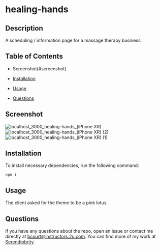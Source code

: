 # healing-hands


## Description

A scheduling / information page for a massage therapy business.

## Table of Contents 

* Screenshot(#screenshot)

* [Installation](#installation)

* [Usage](#usage)

* [Questions](#questions)

## Screenshot 
![localhost_3000_healing-hands_(iPhone XR)](https://user-images.githubusercontent.com/96275616/234368314-e90720bb-c14c-40de-8781-376c52726529.png)
![localhost_3000_healing-hands_(iPhone XR) (2)](https://user-images.githubusercontent.com/96275616/234368346-39ae7c1d-bcde-44de-b7d9-028e2b655965.png)
![localhost_3000_healing-hands_(iPhone XR) (1)](https://user-images.githubusercontent.com/96275616/234368380-ed4a0c07-3d47-49f2-a514-8a0ff4024be7.png)


## Installation

To install necessary dependencies, run the following command:

```
npm i
```

## Usage

The client asked for the theme to be a pink lotus.



## Questions

If you have any questions about the repo, open an issue or contact me directly at bcourt@instructors.2u.com. You can find more of my work at [Serendipbrity](https://github.com/Serendipbrity/).

